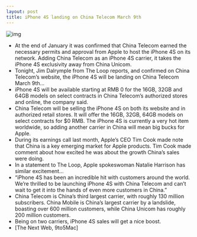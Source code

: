```yaml
---
layout: post
title: iPhone 4S landing on China Telecom March 9th
---
```

![img](http://media.idownloadblog.com/wp-content/uploads/2012/01/iphone-4s.jpg)
* At the end of January it was confirmed that China Telecom earned the necessary permits and approval from Apple to host the iPhone 4S on its network. Adding China Telecom as an iPhone 4S carrier, it takes the iPhone 4S exclusivity away from China Unicom.
* Tonight, Jim Dalrymple from The Loop reports, and confirmed on China Telecom’s website, the iPhone 4S will be landing on China Telecom March 9th…
* iPhone 4S will be available starting at RMB 0 for the 16GB, 32GB and 64GB models on select contracts in China Telecom’s authorized stores and online, the company said.
* China Telecom will be selling the iPhone 4S on both its website and in authorized retail stores. It will offer the 16GB, 32GB, 64GB models on select contracts for $0 RMB. The iPhone 4S is currently a very hot item worldwide, so adding another carrier in China will mean big bucks for Apple.
* During its earnings call last month, Apple’s CEO Tim Cook made note that China is a key emerging market for Apple products. Tim Cook made comment about how excited he was about the growth China’s sales were doing.
* In a statement to The Loop, Apple spokeswoman Natalie Harrison has similar excitement…
* “iPhone 4S has been an incredible hit with customers around the world. We’re thrilled to be launching iPhone 4S with China Telecom and can’t wait to get it into the hands of even more customers in China.”
* China Telecom is China’s third largest carrier, with roughly 130 million subscribers. China Mobile is China’s largest carrier by a landslide, boasting over 600 million customers, while China Unicom has roughly 200 million customers.
* Being on two carriers, iPhone 4S sales will get a nice boost.
* [The Next Web, 9to5Mac]

